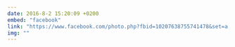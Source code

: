 ```yaml
---
date: 2016-8-2 15:20:09 +0200
embed: "facebook"
link: "https://www.facebook.com/photo.php?fbid=10207638755741478&set=a.4603161191584.173611.1068972401&type=3&theater"
img: ""
---
```

